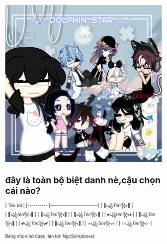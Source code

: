 ![testing](Images/Messenger_creation_1377172403569590.jpeg)
# đây là toàn bộ biệt danh nè,cậu chọn cái nào?
|   Tên bd  |
|----------:|------------------------|
| 💖꧁_Tên_꧂💖 |       
| 🌸꧁_tên_꧂🌸 |
| 🧿꧁_Tên_꧂🧿 |
| 🎀꧁_Tên_꧂🎀 |
| ♠️꧁_tên_꧂♠ | 
| 🌷꧁_Tên_꧂🌷 |
| 💕꧁_Tên_꧂💕 |
| 🦋꧁_Tên_꧂🦋 |
| ⭐꧁_Tên_꧂⭐ |
| ✨꧁_Tên_꧂✨ |


Bảng chọn bd được làm bởi NgcSon(pboss)
